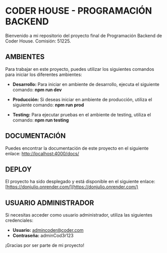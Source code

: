 # CODER HOUSE - PROGRAMACIÓN BACKEND

Bienvenido a mi repositorio del proyecto final de Programación Backend de Coder House. Comisión: 51225.

## AMBIENTES

Para trabajar en este proyecto, puedes utilizar los siguientes comandos para iniciar los diferentes ambientes:

- **Desarrollo:** Para iniciar en ambiente de desarrollo, ejecuta el siguiente comando:
**npm run dev**


- **Producción:** Si deseas iniciar en ambiente de producción, utiliza el siguiente comando:
**npm run prod**


- **Testing:** Para ejecutar pruebas en el ambiente de testing, utiliza el comando:
**npm run testing**


## DOCUMENTACIÓN

Puedes encontrar la documentación de este proyecto en el siguiente enlace:
[http://localhost:4000/docs/](http://localhost:4000/docs/)

## DEPLOY

El proyecto ha sido desplegado y está disponible en el siguiente enlace:
[https://donjulio.onrender.com/](https://donjulio.onrender.com/)

## USUARIO ADMINISTRADOR

Si necesitas acceder como usuario administrador, utiliza las siguientes credenciales:

- **Usuario:** admincoder@coder.com
- **Contraseña:** adminCod3r123

¡Gracias por ser parte de mi proyecto!
